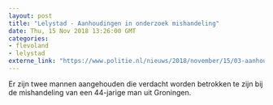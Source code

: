```yaml
---
layout: post
title: "Lelystad - Aanhoudingen in onderzoek mishandeling"
date: Thu, 15 Nov 2018 13:26:00 GMT
categories: 
- flevoland 
- lelystad 
externe_link: "https://www.politie.nl/nieuws/2018/november/15/03-aanhoudingen-in-onderzoek-mishandeling.html"
---
```


Er zijn twee mannen aangehouden die verdacht worden betrokken te zijn bij de mishandeling van een 44-jarige man uit Groningen.
